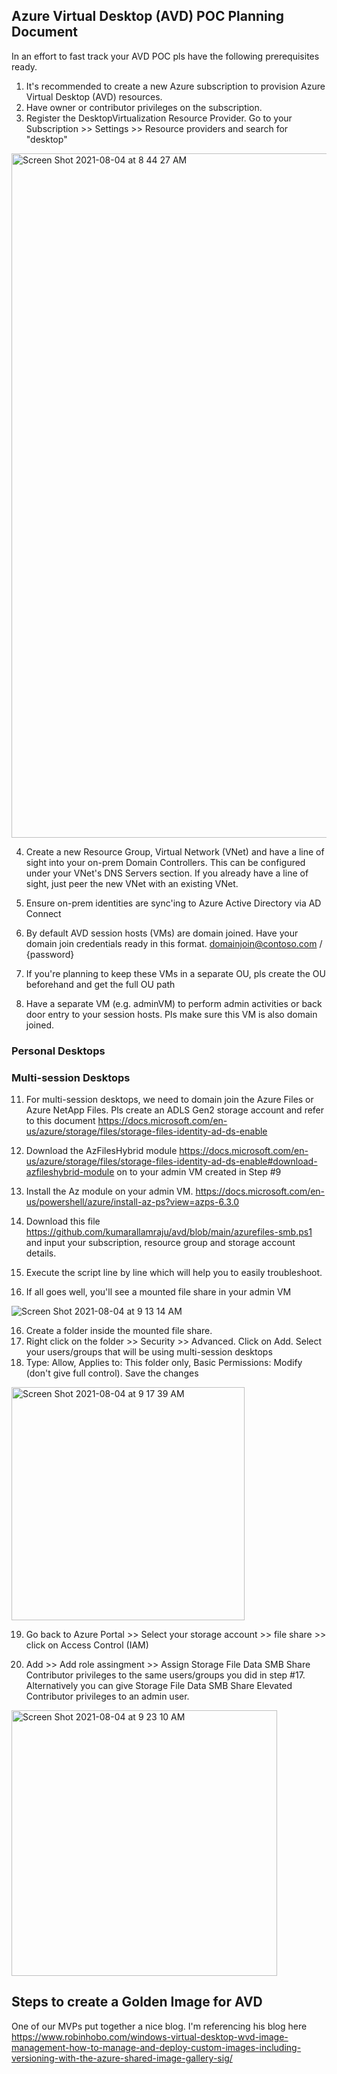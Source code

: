 
## Azure Virtual Desktop (AVD) POC Planning Document

In an effort to fast track your AVD POC pls have the following prerequisites ready.

1. It's recommended to create a new Azure subscription to provision Azure Virtual Desktop (AVD) resources.
2. Have owner or contributor privileges on the subscription.
3. Register the DesktopVirtualization Resource Provider. Go to your Subscription >> Settings >> Resource providers and search for "desktop"

<img width="1095" alt="Screen Shot 2021-08-04 at 8 44 27 AM" src="https://user-images.githubusercontent.com/15897803/128211842-228f1af7-9992-4671-a7f9-c2bf8191b703.png">

4. Create a new Resource Group, Virtual Network (VNet) and have a line of sight into your on-prem Domain Controllers. This can be configured under your VNet's DNS Servers section. If you already have a line of sight, just peer the new VNet with an existing VNet.

5. Ensure on-prem identities are sync'ing to Azure Active Directory via AD Connect

6. By default AVD session hosts (VMs) are domain joined. Have your domain join credentials ready in this format. domainjoin@contoso.com / {password}

8. If you're planning to keep these VMs in a separate OU, pls create the OU beforehand and get the full OU path
9. Have a separate VM (e.g. adminVM) to perform admin activities or back door entry to your session hosts. Pls make sure this VM is also domain joined.

### Personal Desktops

### Multi-session Desktops

11. For multi-session desktops, we need to domain join the Azure Files or Azure NetApp Files. Pls create an ADLS Gen2 storage account and refer to this document https://docs.microsoft.com/en-us/azure/storage/files/storage-files-identity-ad-ds-enable 

10. Download the AzFilesHybrid module https://docs.microsoft.com/en-us/azure/storage/files/storage-files-identity-ad-ds-enable#download-azfileshybrid-module on to your admin VM created in Step #9


11. Install the Az module on your admin VM. https://docs.microsoft.com/en-us/powershell/azure/install-az-ps?view=azps-6.3.0

12. Download this file https://github.com/kumarallamraju/avd/blob/main/azurefiles-smb.ps1 and input your subscription, resource group and storage account details.

14. Execute the script line by line which will help you to easily troubleshoot.

15. If all goes well, you'll see a mounted file share in your admin VM

![Screen Shot 2021-08-04 at 9 13 14 AM](https://user-images.githubusercontent.com/15897803/128216477-5d3a33f5-7948-4204-8496-49fe88829a7e.png)


16. Create a folder inside the mounted file share.
17. Right click on the folder >> Security >> Advanced. Click on Add. Select your users/groups that will be using multi-session desktops
18. Type: Allow, Applies to: This folder only, Basic Permissions: Modify (don't give full control). Save the changes

<img width="373" alt="Screen Shot 2021-08-04 at 9 17 39 AM" src="https://user-images.githubusercontent.com/15897803/128217171-e6ab0f6b-91bb-4c43-97bc-efac8f5aa359.png">

19. Go back to Azure Portal >> Select your storage account >> file share >> click on Access Control (IAM)

20. Add >> Add role assingment >> Assign Storage File Data SMB Share Contributor privileges to the same users/groups you did in step #17. Alternatively you can give Storage File Data SMB Share Elevated Contributor privileges to an admin user.

<img width="425" alt="Screen Shot 2021-08-04 at 9 23 10 AM" src="https://user-images.githubusercontent.com/15897803/128217887-03c229a7-f081-4d11-a39d-e89ade66ac13.png">


## Steps to create a Golden Image for AVD

One of our MVPs put together a nice blog. I'm referencing his blog here https://www.robinhobo.com/windows-virtual-desktop-wvd-image-management-how-to-manage-and-deploy-custom-images-including-versioning-with-the-azure-shared-image-gallery-sig/
